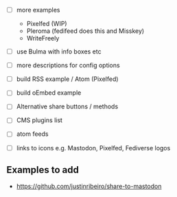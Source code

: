 - [ ] more examples
  - Pixelfed (WIP)
  - Pleroma (fedifeed does this and Misskey)
  - WriteFreely
- [ ] use Bulma with info boxes etc
- [ ] more descriptions for config options
- [ ] build RSS example / Atom (Pixelfed)
- [ ] build oEmbed example
- [ ] Alternative share buttons / methods
- [ ] CMS plugins list
- [ ] atom feeds

- [ ] links to icons e.g. Mastodon, Pixelfed, Fediverse logos

## Examples to add

- https://github.com/justinribeiro/share-to-mastodon